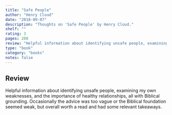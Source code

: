 ```yaml
---
title: "Safe People"
author: "Henry Cloud"
date: "2018-09-07"
description: "Thoughts on 'Safe People' by Henry Cloud."
shelf: ""
rating: 3
pages: 208
review: "Helpful information about identifying unsafe people, examining my own weaknesses, and the importance of healthy relationships, all with Biblical grounding. Occasionally the advice was too vague or the Biblical foundation seemed weak, but overall worth a read and had some relevant takeaways."
type: "book"
category: "books"
notes: false
---
```


## Review

Helpful information about identifying unsafe people, examining my own weaknesses, and the importance of healthy relationships, all with Biblical grounding. Occasionally the advice was too vague or the Biblical foundation seemed weak, but overall worth a read and had some relevant takeaways.
